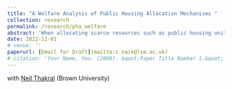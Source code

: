 ```yaml
---
title: "A Welfare Analysis of Public Housing Allocation Mechanisms "
collection: research
permalink: /research/pha_welfare
abstract: 'When allocating scarce resources such as public housing units to applicants in a waiting list, welfare depends on applicants’ preferences (match values and waiting costs) as well as their choices (which may involve errors). To trade off between allowing agents to wait for better matches and prioritizing agents with high waiting costs, allocation mechanisms impose restrictions on choices. Public housing allocation mechanisms in the UK restrict the set of available options that an applicant may accept, while mechanisms in the US restrict the number of times an applicant may reject. We examine how these different ways of restricting choices influence welfare, both theoretically and empirically. Using data on preferences for public housing in the US and the UK, we show how welfare compares under rationality and explore the sensitivity of the mechanisms to choice-error.'
date: 2022-11-01
# venue: ''
paperurl: [Email for Draft](mailto:c.naik@lse.ac.uk)
# citation: 'Your Name, You. (2009). &quot;Paper Title Number 1.&quot; <i>Journal 1</i>. 1(1).'
---
```


with [Neil Thakral](https://neilthakral.github.io/) (Brown University)
